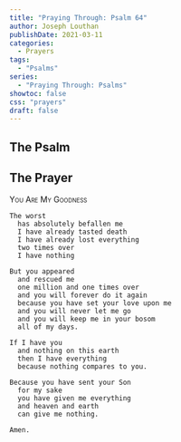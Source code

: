 ```yaml
---
title: "Praying Through: Psalm 64"
author: Joseph Louthan
publishDate: 2021-03-11
categories:
  - Prayers
tags:
  - "Psalms"
series:
  - "Praying Through: Psalms"
showtoc: false
css: "prayers"
draft: false
---
```

## The Psalm

## The Prayer

<div style="font-variant: small-caps;">
You Are My Goodness
</div>

```text
The worst
  has absolutely befallen me
  I have already tasted death
  I have already lost everything
  two times over
  I have nothing

But you appeared
  and rescued me
  one million and one times over
  and you will forever do it again
  because you have set your love upon me
  and you will never let me go
  and you will keep me in your bosom
  all of my days.

If I have you
  and nothing on this earth
  then I have everything
  because nothing compares to you.

Because you have sent your Son
  for my sake
  you have given me everything
  and heaven and earth
  can give me nothing.

Amen.
```
